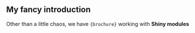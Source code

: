 ## My fancy introduction

Other than a little chaos, we have `{brochure}` working with **Shiny modules**